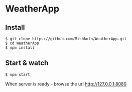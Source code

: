 # WeatherApp
## Install

    $ git clone https://github.com/Mishkoln/WeatherApp.git
    $ cd WeatherApp
    $ npm install


## Start & watch

    $ npm start

When server is ready - browse the url http://127.0.0.1:8080